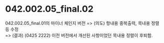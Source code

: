 # 042.002.05_final.02
042.002.05_final.01의 마이너 체인지 버전 => (의도) 항내용 중복출력, 목내용 정렬 등 수정 <br>
=> (결과) (0425 2222) 이전 버전에서 개선된 사항이었던 목내용 정렬이 후퇴함.
